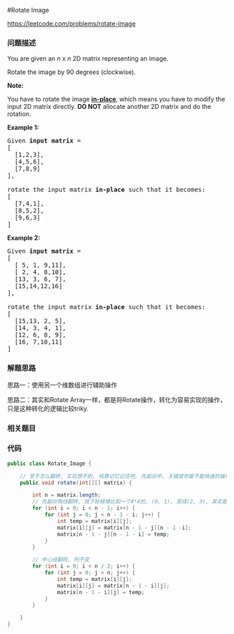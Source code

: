 #Rotate Image

https://leetcode.com/problems/rotate-image

### 问题描述

<p>You are given an <em>n</em> x <em>n</em> 2D matrix representing an image.</p>

<p>Rotate the image by 90 degrees (clockwise).</p>

<p><strong>Note:</strong></p>

<p>You have to rotate the image <a href="https://en.wikipedia.org/wiki/In-place_algorithm" target="_blank"><strong>in-place</strong></a>, which means you have to modify the input 2D matrix directly. <strong>DO NOT</strong> allocate another 2D matrix and do the rotation.</p>

<p><strong>Example 1:</strong></p>

<pre>
Given <strong>input matrix</strong> = 
[
  [1,2,3],
  [4,5,6],
  [7,8,9]
],

rotate the input matrix <strong>in-place</strong> such that it becomes:
[
  [7,4,1],
  [8,5,2],
  [9,6,3]
]
</pre>

<p><strong>Example 2:</strong></p>

<pre>
Given <strong>input matrix</strong> =
[
  [ 5, 1, 9,11],
  [ 2, 4, 8,10],
  [13, 3, 6, 7],
  [15,14,12,16]
], 

rotate the input matrix <strong>in-place</strong> such that it becomes:
[
  [15,13, 2, 5],
  [14, 3, 4, 1],
  [12, 6, 8, 9],
  [16, 7,10,11]
]
</pre>

### 解题思路

思路一：使用另一个维数组进行辅助操作

思路二：其实和Rotate Array一样，都是将Rotate操作，转化为容易实现的操作，只是这种转化的逻辑比较triky.

### 相关题目


### 代码

```java
public class Rotate_Image {

    // 至于怎么翻转, 实在想不到, 纯靠记忆记住吧, 先副后中, 关键是你能不能快速的操作下标
    public void rotate(int[][] matrix) {

        int n = matrix.length;
        // 先副对角线翻转, 找下标规律比如一个4*4的, (0, 1), 变成(2, 3), 其实是第一行变成最后一列, 第二列变成倒数第二行.
        for (int i = 0; i < n - 1; i++) {
            for (int j = 0; j < n - 1 - i; j++) {
                int temp = matrix[i][j];
                matrix[i][j] = matrix[n - 1 - j][n - 1 -i];
                matrix[n - 1 - j][n - 1 - i] = temp;
            }
        }

        // 中心线翻转, 列不变
        for (int i = 0; i < n / 2; i++) {
            for (int j = 0; j < n; j++) {
                int temp = matrix[i][j];
                matrix[i][j] = matrix[n - 1 - i][j];
                matrix[n - 1 - i][j] = temp;
            }
        }

    }
}
```
